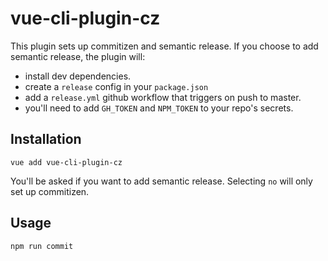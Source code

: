 # vue-cli-plugin-cz

This plugin sets up commitizen and semantic release. 
If you choose to add semantic release, the plugin will:

- install dev dependencies.
- create a `release` config in your `package.json`
- add a `release.yml` github workflow that triggers on push to master.
- you'll need to add `GH_TOKEN` and `NPM_TOKEN` to your repo's secrets.

## Installation

`vue add vue-cli-plugin-cz`

You'll be asked if you want to add semantic release. Selecting `no` will only set up commitizen.

## Usage

`npm run commit`